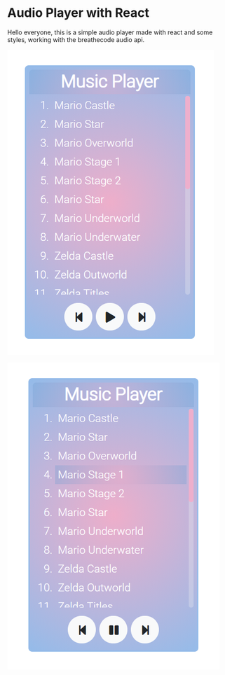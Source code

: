 # Audio Player with React

Hello everyone, this is a simple audio player made with react and some styles, working with the breathecode audio api.

![Screenshot](./preview.png)

![Screenshot](./preview2.png)